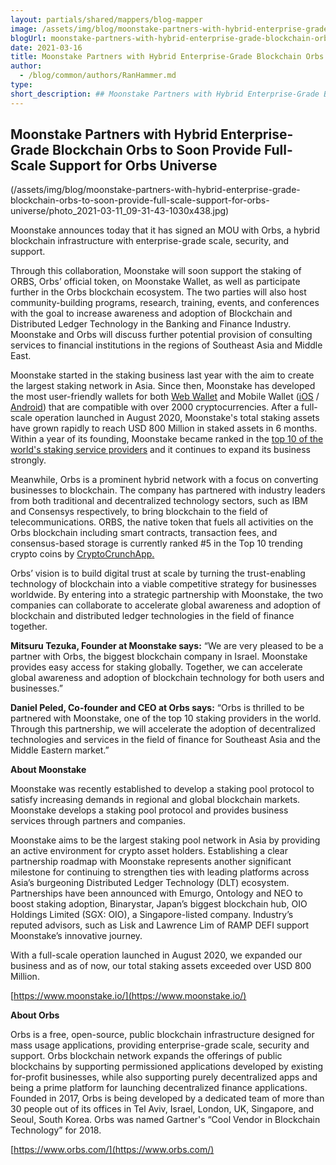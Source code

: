 ```yaml
---
layout: partials/shared/mappers/blog-mapper
image: /assets/img/blog/moonstake-partners-with-hybrid-enterprise-grade-blockchain-orbs-to-soon-provide-full-scale-support-for-orbs-universe/bg.png
blogUrl: moonstake-partners-with-hybrid-enterprise-grade-blockchain-orbs-to-soon-provide-full-scale-support-for-orbs-universe
date: 2021-03-16
title: Moonstake Partners with Hybrid Enterprise-Grade Blockchain Orbs to Soon Provide Full-Scale Support for Orbs Universe
author:
  - /blog/common/authors/RanHammer.md
type:
short_description: ## Moonstake Partners with Hybrid Enterprise-Grade Blockchain Orbs to Soon Provide Full-Scale Support for Orbs Universe
---
```


## Moonstake Partners with Hybrid Enterprise-Grade Blockchain Orbs to Soon Provide Full-Scale Support for Orbs Universe

(/assets/img/blog/moonstake-partners-with-hybrid-enterprise-grade-blockchain-orbs-to-soon-provide-full-scale-support-for-orbs-universe/photo_2021-03-11_09-31-43-1030x438.jpg)

Moonstake announces today that it has signed an MOU with Orbs, a hybrid blockchain infrastructure with enterprise-grade scale, security, and support.

Through this collaboration, Moonstake will soon support the staking of ORBS, Orbs’ official token, on Moonstake Wallet, as well as participate further in the Orbs blockchain ecosystem. The two parties will also host community-building programs, research, training, events, and conferences with the goal to increase awareness and adoption of Blockchain and Distributed Ledger Technology in the Banking and Finance Industry. Moonstake and Orbs will discuss further potential provision of consulting services to financial institutions in the regions of Southeast Asia and Middle East.

Moonstake started in the staking business last year with the aim to create the largest staking network in Asia. Since then, Moonstake has developed the most user-friendly wallets for both [Web Wallet](https://wallet.moonstake.io/sign-in) and Mobile Wallet ([iOS](https://apps.apple.com/us/app/moonstake-wallet/id1502532651) / [Android](https://play.google.com/store/apps/details?id=io.moonstake.wallet)) that are compatible with over 2000 cryptocurrencies. After a full-scale operation launched in August 2020, Moonstake's total staking assets have grown rapidly to reach USD 800 Million in staked assets in 6 months. Within a year of its founding, Moonstake became ranked in the [top 10 of the world's staking service providers](https://www.stakingrewards.com/providers) and it continues to expand its business strongly.

Meanwhile, Orbs is a prominent hybrid network with a focus on converting businesses to blockchain. The company has partnered with industry leaders from both traditional and decentralized technology sectors, such as IBM and Consensys respectively, to bring blockchain to the field of telecommunications. ORBS, the native token that fuels all activities on the Orbs blockchain including smart contracts, transaction fees, and consensus-based storage is currently ranked #5 in the Top 10 trending crypto coins by [CryptoCrunchApp](https://twitter.com/CryptoCrunchApp/status/1366417739657605122https:/twitter.com/CryptoCrunchApp/status/1366417739657605122)[.](https://twitter.com/CryptoCrunchApp/status/1366417739657605122https:/twitter.com/CryptoCrunchApp/status/1366417739657605122)

Orbs’ vision is to build digital trust at scale by turning the trust-enabling technology of blockchain into a viable competitive strategy for businesses worldwide. By entering into a strategic partnership with Moonstake, the two companies can collaborate to accelerate global awareness and adoption of blockchain and distributed ledger technologies in the field of finance together.

**Mitsuru Tezuka, Founder at Moonstake says:** “We are very pleased to be a partner with Orbs, the biggest blockchain company in Israel. Moonstake provides easy access for staking globally. Together, we can accelerate global awareness and adoption of blockchain technology for both users and businesses.”

**Daniel Peled, Co-founder and CEO at Orbs says:** “Orbs is thrilled to be partnered with Moonstake, one of the top 10 staking providers in the world. Through this partnership, we will accelerate the adoption of decentralized technologies and services in the field of finance for Southeast Asia and the Middle Eastern market.”

**About Moonstake**

Moonstake was recently established to develop a staking pool protocol to satisfy increasing demands in regional and global blockchain markets. Moonstake develops a staking pool protocol and provides business services through partners and companies.

Moonstake aims to be the largest staking pool network in Asia by providing an active environment for crypto asset holders. Establishing a clear partnership roadmap with Moonstake represents another significant milestone for continuing to strengthen ties with leading platforms across Asia’s burgeoning Distributed Ledger Technology (DLT) ecosystem. Partnerships have been announced with Emurgo, Ontology and NEO to boost staking adoption, Binarystar, Japan’s biggest blockchain hub, OIO Holdings Limited (SGX: OIO), a Singapore-listed company. Industry’s reputed advisors, such as Lisk and Lawrence Lim of RAMP DEFI support Moonstake’s innovative journey.

With a full-scale operation launched in August 2020, we expanded our business and as of now, our total staking assets exceeded over USD 800 Million.

[https://www.moonstake.io/](https://www.moonstake.io/)

**About Orbs**

Orbs is a free, open-source, public blockchain infrastructure designed for mass usage applications, providing enterprise-grade scale, security and support. Orbs blockchain network expands the offerings of public blockchains by supporting permissioned applications developed by existing for-profit businesses, while also supporting purely decentralized apps and being a prime platform for launching decentralized finance applications. Founded in 2017, Orbs is being developed by a dedicated team of more than 30 people out of its offices in Tel Aviv, Israel, London, UK, Singapore, and Seoul, South Korea. Orbs was named Gartner's “Cool Vendor in Blockchain Technology” for 2018.

[https://www.orbs.com/](https://www.orbs.com/)
